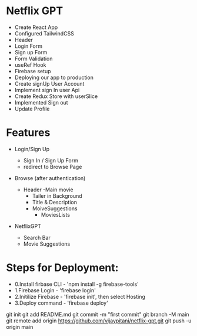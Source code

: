 # Netflix GPT
- Create React App
- Configured TailwindCSS
- Header
- Login Form
- Sign up Form
- Form Validation
- useRef Hook
- Firebase setup
- Deploying our app to production
- Create signUp User Account
- Implement sign In user Api
- Create Redux Store with userSlice
- Implemented Sign out
- Update Profile




# Features
- Login/Sign Up
   - Sign In / Sign Up Form
   - redirect to Browse Page

- Browse (after authentication)
   - Header
   -Main movie
       - Tailer in Background
       - Title & Description
       - MoiveSuggestions
          - MoviesLists 
- NetflixGPT
  - Search Bar
  - Movie Suggestions


# Steps for Deployment:
- 0.Install firbase CLI - 'npm install -g firebase-tools'
- 1.Firebase Login - 'firebase login'
- 2.Initilize Firebase - 'firebase init', then select Hosting
- 3.Deploy command - 'firebase deploy'




git init
git add README.md
git commit -m "first commit"
git branch -M main
git remote add origin https://github.com/vijaypitani/netflix-gpt.git
git push -u origin main
